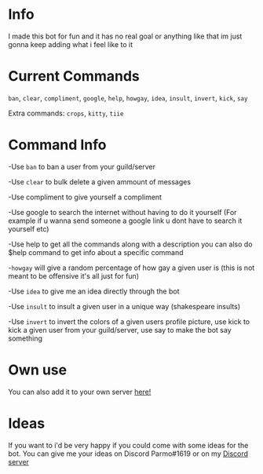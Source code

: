 # Info
I made this bot for fun and it has no real goal or anything like that im just gonna keep adding what i feel like to it

# Current Commands
`ban`, `clear`, `compliment`, `google`, `help`, `howgay`, `idea`, `insult`, `invert`, `kick`, `say`

Extra commands: `crops`, `kitty`, `tiie`

# Command Info
-Use `ban` to ban a user from your guild/server

-Use `clear` to bulk delete a given ammount of messages

-Use compliment to give yourself a compliment 

-Use google to search the internet without having to do it yourself (For example if u wanna send someone a google link u dont have to search it yourself etc) 

-Use help to get all the commands along with a description you can also do $help command to get info about a specific command 

-`howgay` will give a random percentage of how gay a given user is (this is not meant to be offensive it's all just for fun) 

-Use `idea` to give me an idea directly through the bot 

-Use `insult` to insult a given user in a unique way (shakespeare insults) 

-Use `invert` to invert the colors of a given users profile picture, use kick to kick a given user from your guild/server, use say to make the bot say something

# Own use
You can also add it to your own server [here!](https://discord.com/api/oauth2/authorize?client_id=795750520744181871&permissions=8&scope=bot)

# Ideas
If you want to i'd be very happy if you could come with some ideas for the bot. You can give me your ideas on Discord Parmo#1619 or on my [Discord server](https://discord.gg/EsSZYNhZgs)
